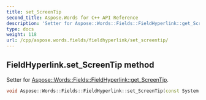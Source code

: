 ```yaml
---
title: set_ScreenTip
second_title: Aspose.Words for C++ API Reference
description: 'Setter for Aspose::Words::Fields::FieldHyperlink::get_ScreenTip.'
type: docs
weight: 118
url: /cpp/aspose.words.fields/fieldhyperlink/set_screentip/
---
```

## FieldHyperlink.set_ScreenTip method


Setter for [Aspose::Words::Fields::FieldHyperlink::get_ScreenTip](../get_screentip/).

```cpp
void Aspose::Words::Fields::FieldHyperlink::set_ScreenTip(const System::String &value)
```


